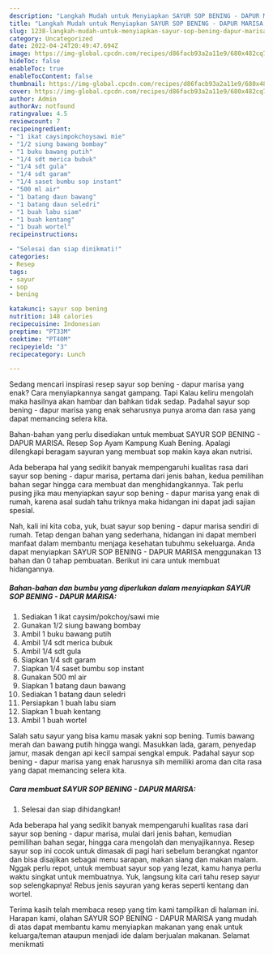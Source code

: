 ```yaml
---
description: "Langkah Mudah untuk Menyiapkan SAYUR SOP BENING - DAPUR MARISA yang Lezat Sekali, Buat Buka Puasa Enak Banget"
title: "Langkah Mudah untuk Menyiapkan SAYUR SOP BENING - DAPUR MARISA yang Lezat Sekali, Buat Buka Puasa Enak Banget"
slug: 1238-langkah-mudah-untuk-menyiapkan-sayur-sop-bening-dapur-marisa-yang-lezat-sekali-buat-buka-puasa-enak-banget
category: Uncategorized
date: 2022-04-24T20:49:47.694Z
image: https://img-global.cpcdn.com/recipes/d86facb93a2a11e9/680x482cq70/sayur-sop-bening-dapur-marisa-foto-resep-utama.jpg
hideToc: false
enableToc: true
enableTocContent: false
thumbnail: https://img-global.cpcdn.com/recipes/d86facb93a2a11e9/680x482cq70/sayur-sop-bening-dapur-marisa-foto-resep-utama.jpg
cover: https://img-global.cpcdn.com/recipes/d86facb93a2a11e9/680x482cq70/sayur-sop-bening-dapur-marisa-foto-resep-utama.jpg
author: Admin
authorAv: notfound
ratingvalue: 4.5
reviewcount: 7
recipeingredient:
- "1 ikat caysimpokchoysawi mie"
- "1/2 siung bawang bombay"
- "1 buku bawang putih"
- "1/4 sdt merica bubuk"
- "1/4 sdt gula"
- "1/4 sdt garam"
- "1/4 saset bumbu sop instant"
- "500 ml air"
- "1 batang daun bawang"
- "1 batang daun seledri"
- "1 buah labu siam"
- "1 buah kentang"
- "1 buah wortel"
recipeinstructions:

- "Selesai dan siap dinikmati!"
categories:
- Resep
tags:
- sayur
- sop
- bening

katakunci: sayur sop bening 
nutrition: 148 calories
recipecuisine: Indonesian
preptime: "PT33M"
cooktime: "PT40M"
recipeyield: "3"
recipecategory: Lunch

---
```



Sedang mencari inspirasi resep sayur sop bening - dapur marisa yang enak? Cara menyiapkannya sangat gampang. Tapi Kalau keliru mengolah maka hasilnya akan hambar dan bahkan tidak sedap. Padahal sayur sop bening - dapur marisa yang enak seharusnya punya aroma dan rasa yang dapat memancing selera kita.


Bahan-bahan yang perlu disediakan untuk membuat SAYUR SOP BENING - DAPUR MARISA. Resep Sop Ayam Kampung Kuah Bening. Apalagi dilengkapi beragam sayuran yang membuat sop makin kaya akan nutrisi.

Ada beberapa hal yang sedikit banyak mempengaruhi kualitas rasa dari sayur sop bening - dapur marisa, pertama dari jenis bahan, kedua pemilihan bahan segar hingga cara membuat dan menghidangkannya. Tak perlu pusing jika mau menyiapkan sayur sop bening - dapur marisa yang enak di rumah, karena asal sudah tahu triknya maka hidangan ini dapat jadi sajian spesial.


Nah, kali ini kita coba, yuk, buat sayur sop bening - dapur marisa sendiri di rumah. Tetap dengan bahan yang sederhana, hidangan ini dapat memberi manfaat dalam membantu menjaga kesehatan tubuhmu sekeluarga. Anda dapat menyiapkan SAYUR SOP BENING - DAPUR MARISA menggunakan 13 bahan dan 0 tahap pembuatan. Berikut ini cara untuk membuat hidangannya.

<!--inarticleads1-->

##### Bahan-bahan dan bumbu yang diperlukan dalam menyiapkan SAYUR SOP BENING - DAPUR MARISA:

1. Sediakan 1 ikat caysim/pokchoy/sawi mie
1. Gunakan 1/2 siung bawang bombay
1. Ambil 1 buku bawang putih
1. Ambil 1/4 sdt merica bubuk
1. Ambil 1/4 sdt gula
1. Siapkan 1/4 sdt garam
1. Siapkan 1/4 saset bumbu sop instant
1. Gunakan 500 ml air
1. Siapkan 1 batang daun bawang
1. Sediakan 1 batang daun seledri
1. Persiapkan 1 buah labu siam
1. Siapkan 1 buah kentang
1. Ambil 1 buah wortel


Salah satu sayur yang bisa kamu masak yakni sop bening. Tumis bawang merah dan bawang putih hingga wangi. Masukkan lada, garam, penyedap jamur, masak dengan api kecil sampai sengkal empuk. Padahal sayur sop bening - dapur marisa yang enak harusnya sih memiliki aroma dan cita rasa yang dapat memancing selera kita. 

<!--inarticleads2-->

##### Cara membuat SAYUR SOP BENING - DAPUR MARISA:


1. Selesai dan siap dihidangkan!

Ada beberapa hal yang sedikit banyak mempengaruhi kualitas rasa dari sayur sop bening - dapur marisa, mulai dari jenis bahan, kemudian pemilihan bahan segar, hingga cara mengolah dan menyajikannya. Resep sayur sop ini cocok untuk dimasak di pagi hari sebelum berangkat ngantor dan bisa disajikan sebagai menu sarapan, makan siang dan makan malam. Nggak perlu repot, untuk membuat sayur sop yang lezat, kamu hanya perlu waktu singkat untuk membuatnya. Yuk, langsung kita cari tahu resep sayur sop selengkapnya! Rebus jenis sayuran yang keras seperti kentang dan wortel. 

Terima kasih telah membaca resep yang tim kami tampilkan di halaman ini. Harapan kami, olahan SAYUR SOP BENING - DAPUR MARISA yang mudah di atas dapat membantu kamu menyiapkan makanan yang enak untuk keluarga/teman ataupun menjadi ide dalam berjualan makanan. Selamat menikmati
